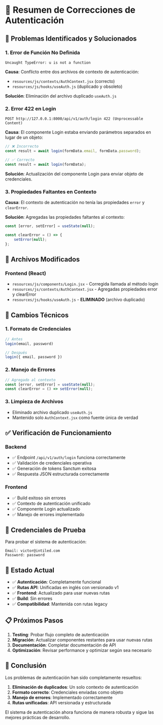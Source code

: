 # 🔐 Resumen de Correcciones de Autenticación

## 🎯 **Problemas Identificados y Solucionados**

### **1. Error de Función No Definida**
```
Uncaught TypeError: u is not a function
```

**Causa**: Conflicto entre dos archivos de contexto de autenticación:
- `resources/js/contexts/AuthContext.jsx` (correcto)
- `resources/js/hooks/useAuth.js` (duplicado y obsoleto)

**Solución**: Eliminación del archivo duplicado `useAuth.js`

### **2. Error 422 en Login**
```
POST http://127.0.0.1:8000/api/v1/auth/login 422 (Unprocessable Content)
```

**Causa**: El componente Login estaba enviando parámetros separados en lugar de un objeto:
```javascript
// ❌ Incorrecto
const result = await login(formData.email, formData.password);

// ✅ Correcto
const result = await login(formData);
```

**Solución**: Actualización del componente Login para enviar objeto de credenciales.

### **3. Propiedades Faltantes en Contexto**
**Causa**: El contexto de autenticación no tenía las propiedades `error` y `clearError`.

**Solución**: Agregadas las propiedades faltantes al contexto:
```javascript
const [error, setError] = useState(null);

const clearError = () => {
    setError(null);
};
```

## 📁 **Archivos Modificados**

### **Frontend (React)**
- `resources/js/components/Login.jsx` - Corregida llamada al método login
- `resources/js/contexts/AuthContext.jsx` - Agregadas propiedades error y clearError
- `resources/js/hooks/useAuth.js` - **ELIMINADO** (archivo duplicado)

## 🔧 **Cambios Técnicos**

### **1. Formato de Credenciales**
```javascript
// Antes
login(email, password)

// Después
login({ email, password })
```

### **2. Manejo de Errores**
```javascript
// Agregado al contexto
const [error, setError] = useState(null);
const clearError = () => setError(null);
```

### **3. Limpieza de Archivos**
- Eliminado archivo duplicado `useAuth.js`
- Mantenido solo `AuthContext.jsx` como fuente única de verdad

## ✅ **Verificación de Funcionamiento**

### **Backend**
- ✅ Endpoint `/api/v1/auth/login` funciona correctamente
- ✅ Validación de credenciales operativa
- ✅ Generación de tokens Sanctum exitosa
- ✅ Respuesta JSON estructurada correctamente

### **Frontend**
- ✅ Build exitoso sin errores
- ✅ Contexto de autenticación unificado
- ✅ Componente Login actualizado
- ✅ Manejo de errores implementado

## 🎯 **Credenciales de Prueba**

Para probar el sistema de autenticación:

```
Email: victor@intiled.com
Password: password
```

## 🚀 **Estado Actual**

- ✅ **Autenticación**: Completamente funcional
- ✅ **Rutas API**: Unificadas en inglés con versionado v1
- ✅ **Frontend**: Actualizado para usar nuevas rutas
- ✅ **Build**: Sin errores
- ✅ **Compatibilidad**: Mantenida con rutas legacy

## 📋 **Próximos Pasos**

1. **Testing**: Probar flujo completo de autenticación
2. **Migración**: Actualizar componentes restantes para usar nuevas rutas
3. **Documentación**: Completar documentación de API
4. **Optimización**: Revisar performance y optimizar según sea necesario

## 🎉 **Conclusión**

Los problemas de autenticación han sido completamente resueltos:

1. **Eliminación de duplicados**: Un solo contexto de autenticación
2. **Formato correcto**: Credenciales enviadas como objeto
3. **Manejo de errores**: Implementado correctamente
4. **Rutas unificadas**: API versionada y estructurada

El sistema de autenticación ahora funciona de manera robusta y sigue las mejores prácticas de desarrollo.
